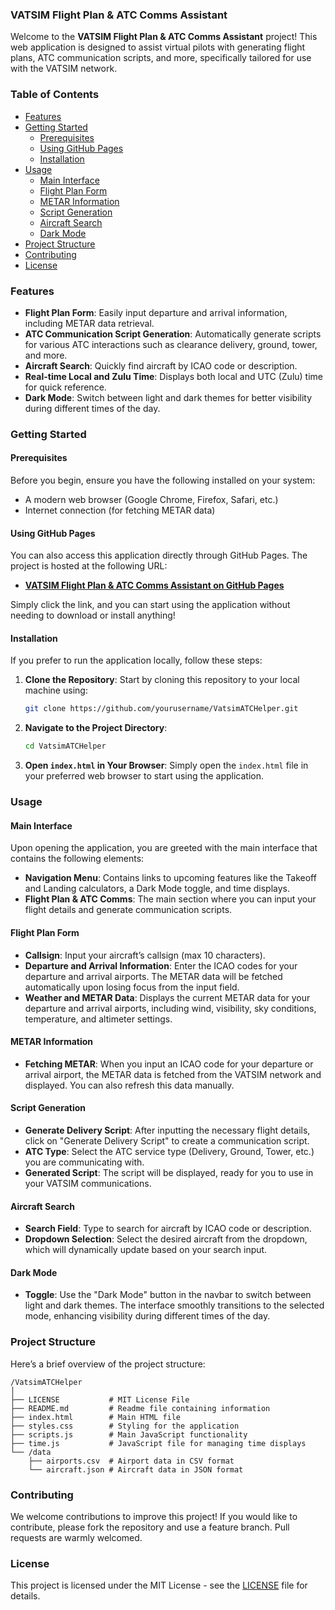 ### VATSIM Flight Plan & ATC Comms Assistant

Welcome to the **VATSIM Flight Plan & ATC Comms Assistant** project! This web application is designed to assist virtual pilots with generating flight plans, ATC communication scripts, and more, specifically tailored for use with the VATSIM network.

### Table of Contents

- [Features](#features)
- [Getting Started](#getting-started)
  - [Prerequisites](#prerequisites)
  - [Using GitHub Pages](#using-github-pages)
  - [Installation](#installation)
- [Usage](#usage)
  - [Main Interface](#main-interface)
  - [Flight Plan Form](#flight-plan-form)
  - [METAR Information](#metar-information)
  - [Script Generation](#script-generation)
  - [Aircraft Search](#aircraft-search)
  - [Dark Mode](#dark-mode)
- [Project Structure](#project-structure)
- [Contributing](#contributing)
- [License](#license)

### Features

- **Flight Plan Form**: Easily input departure and arrival information, including METAR data retrieval.
- **ATC Communication Script Generation**: Automatically generate scripts for various ATC interactions such as clearance delivery, ground, tower, and more.
- **Aircraft Search**: Quickly find aircraft by ICAO code or description.
- **Real-time Local and Zulu Time**: Displays both local and UTC (Zulu) time for quick reference.
- **Dark Mode**: Switch between light and dark themes for better visibility during different times of the day.

### Getting Started

#### Prerequisites

Before you begin, ensure you have the following installed on your system:

- A modern web browser (Google Chrome, Firefox, Safari, etc.)
- Internet connection (for fetching METAR data)

#### Using GitHub Pages

You can also access this application directly through GitHub Pages. The project is hosted at the following URL:

- **[VATSIM Flight Plan & ATC Comms Assistant on GitHub Pages](https://gm-linux.github.io/VatsimATCHelper/)**

Simply click the link, and you can start using the application without needing to download or install anything!

#### Installation

If you prefer to run the application locally, follow these steps:

1. **Clone the Repository**: Start by cloning this repository to your local machine using:
   ```bash
   git clone https://github.com/yourusername/VatsimATCHelper.git
   ```

2. **Navigate to the Project Directory**:
   ```bash
   cd VatsimATCHelper
   ```

3. **Open `index.html` in Your Browser**: Simply open the `index.html` file in your preferred web browser to start using the application.

### Usage

#### Main Interface

Upon opening the application, you are greeted with the main interface that contains the following elements:

- **Navigation Menu**: Contains links to upcoming features like the Takeoff and Landing calculators, a Dark Mode toggle, and time displays.
- **Flight Plan & ATC Comms**: The main section where you can input your flight details and generate communication scripts.

#### Flight Plan Form

- **Callsign**: Input your aircraft’s callsign (max 10 characters).
- **Departure and Arrival Information**: Enter the ICAO codes for your departure and arrival airports. The METAR data will be fetched automatically upon losing focus from the input field.
- **Weather and METAR Data**: Displays the current METAR data for your departure and arrival airports, including wind, visibility, sky conditions, temperature, and altimeter settings.

#### METAR Information

- **Fetching METAR**: When you input an ICAO code for your departure or arrival airport, the METAR data is fetched from the VATSIM network and displayed. You can also refresh this data manually.

#### Script Generation

- **Generate Delivery Script**: After inputting the necessary flight details, click on "Generate Delivery Script" to create a communication script.
- **ATC Type**: Select the ATC service type (Delivery, Ground, Tower, etc.) you are communicating with.
- **Generated Script**: The script will be displayed, ready for you to use in your VATSIM communications.

#### Aircraft Search

- **Search Field**: Type to search for aircraft by ICAO code or description.
- **Dropdown Selection**: Select the desired aircraft from the dropdown, which will dynamically update based on your search input.

#### Dark Mode

- **Toggle**: Use the "Dark Mode" button in the navbar to switch between light and dark themes. The interface smoothly transitions to the selected mode, enhancing visibility during different times of the day.

### Project Structure

Here’s a brief overview of the project structure:

```
/VatsimATCHelper
│
├── LICENSE           # MIT License File
├── README.md         # Readme file containing information
├── index.html        # Main HTML file
├── styles.css        # Styling for the application
├── scripts.js        # Main JavaScript functionality
├── time.js           # JavaScript file for managing time displays
└── /data
    ├── airports.csv  # Airport data in CSV format
    └── aircraft.json # Aircraft data in JSON format
```

### Contributing

We welcome contributions to improve this project! If you would like to contribute, please fork the repository and use a feature branch. Pull requests are warmly welcomed.

### License

This project is licensed under the MIT License - see the [LICENSE](LICENSE) file for details.
